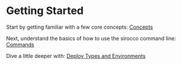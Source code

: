 # Getting Started

Start by getting familiar with a few core concepts: [Concepts](./concepts.md)

Next, understand the basics of how to use the sirocco command line: [Commands](./commands.md)

Dive a little deeper with: [Deploy Types and Environments](./deploy-types-and-environments.md)
